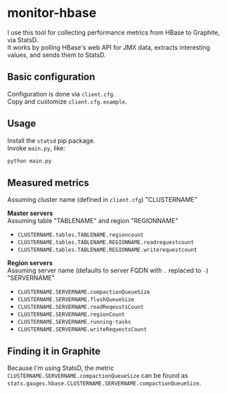 # monitor-hbase
I use this tool for collecting performance metrics from HBase to Graphite, via StatsD.  
It works by polling HBase's web API for JMX data, extracts interesting values, and sends them to StatsD.

## Basic configuration
Configuration is done via `client.cfg`.  
Copy and customize `client.cfg.example`.

## Usage
Install the `statsd` pip package.  
Invoke `main.py`, like:
```python
python main.py
```

## Measured metrics
Assuming cluster name (defined in `client.cfg`) "CLUSTERNAME"

**Master servers**  
Assuming table "TABLENAME" and region "REGIONNAME"

* `CLUSTERNAME.tables.TABLENAME.regioncount`
* `CLUSTERNAME.tables.TABLENAME.REGIONNAME.readrequestcount`
* `CLUSTERNAME.tables.TABLENAME.REGIONNAME.writerequestcount`


**Region servers**  
Assuming server name (defaults to server FQDN with `.` replaced to `-`) "SERVERNAME"

* `CLUSTERNAME.SERVERNAME.compactionQueueSize`
* `CLUSTERNAME.SERVERNAME.flushQueueSize`
* `CLUSTERNAME.SERVERNAME.readReqeustsCount`
* `CLUSTERNAME.SERVERNAME.regionCount`
* `CLUSTERNAME.SERVERNAME.running-tasks`
* `CLUSTERNAME.SERVERNAME.writeRequestsCount`

## Finding it in Graphite
Because I'm using StatsD, the metric `CLUSTERNAME.SERVERNAME.compactionQueueSize` can be found as `stats.gauges.hbase.CLUSTERNAME.SERVERNAME.compactionQueueSize`.
